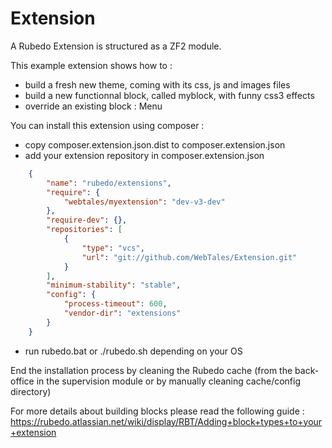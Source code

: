 Extension
=========

A Rubedo Extension is structured as a ZF2 module.

This example extension shows how to :

- build a fresh new theme, coming with its css, js and images files
- build a new functionnal block, called myblock, with funny css3 effects
- override an existing block : Menu

You can install this extension using composer :

- copy composer.extension.json.dist to composer.extension.json
- add your extension repository in composer.extension.json

```json
	{
		"name": "rubedo/extensions",
		"require": {
			"webtales/myextension": "dev-v3-dev"
		},
		"require-dev": {},
		"repositories": [
			{
				"type": "vcs",
				"url": "git://github.com/WebTales/Extension.git"
			}
		],
		"minimum-stability": "stable",
		"config": {
			"process-timeout": 600,
			"vendor-dir": "extensions"
		}
	}
```

- run rubedo.bat or ./rubedo.sh depending on your OS

End the installation process by cleaning the Rubedo cache (from the back-office in the supervision module or by manually cleaning cache/config directory)

For more details about building blocks please read the following guide : https://rubedo.atlassian.net/wiki/display/RBT/Adding+block+types+to+your+extension
